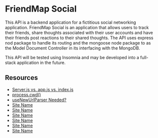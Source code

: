 # FriendMap Social

This API is a backend application for a fictitious social networking application. FriendMap Social is an application that allows users to track their friends, share thoughts associated with their user accounts and have their friends post reactions to their shared thoughts. The API uses express nod package to handle its routing and the mongoose node package to as the Model Document Controller in its interfacing with the MongoDB.

This API will be tested using Insomnia and may be developed into a full-stack application in the future.

##

## Resources

- [Server.js vs. app.js vs. index.js](https://stackoverflow.com/questions/36002413/conventions-for-app-js-index-js-and-server-js-in-node-js)
- [process.cwd()](https://www.geeksforgeeks.org/node-js-process-cwd-method/)
- [useNewUrlParser Needed?](https://mongoosejs.com/docs/migrating_to_6.html#no-more-deprecation-warning-options)
- [Site Name](URL)
- [Site Name](URL)
- [Site Name](URL)
- [Site Name](URL)
- [Site Name](URL)
- [Site Name](URL)

